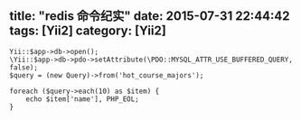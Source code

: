 title: "redis 命令纪实"
date: 2015-07-31 22:44:42
tags: [Yii2]
category: [Yii2]
---

```
Yii::$app->db->open();
\Yii::$app->db->pdo->setAttribute(\PDO::MYSQL_ATTR_USE_BUFFERED_QUERY, false);
$query = (new Query)->from('hot_course_majors');

foreach ($query->each(10) as $item) {
    echo $item['name'], PHP_EOL;
}
```